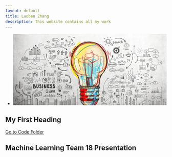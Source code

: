```yaml
---
layout: default
title: Luoben Zhang
description: This website contains all my work
---
```


- ![ ](innovation.jpg)
## My First Heading

[Go to Code Folder](/code/index.md)

## Machine Learning Team 18 Presentation

